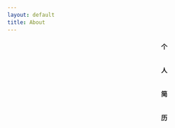 ```yaml
---
layout: default
title: About
---
```

<div style="padding: 0 350px;" align="center">
    <h4 align="center">个 &nbsp;&nbsp;人 &nbsp;&nbsp;简 &nbsp;&nbsp;历</h4>
    <table align="center" border="1" width="600" height="700" cellspacing="0" class="table table-bordered table-striped table-hover">
        <tr align="center" height="40">
            <th class = "mddle">姓名</th>
            <td>Arthur</td>
            <th>性别</th>
            <td>男</td>
            <td rowspan="3" cellpadding="0"><img src= "/assets/css/images/identity.jpg" width="120" height="120" ></td>
        </tr>
        <tr align="center" height="40">
            <th>出生年月</th>
            <td>2003-08-xx</td>
            <th>籍贯</th>
            <td>云南曲靖</td>
            
        </tr>
        <tr align="center" height="40">
            <th>政治面貌</th>
            <td>共青团员</td>
            <th>民族</th>
            <td>汉族</td>
        </tr>
        <tr align="center" height="40">
            <th>联系电话</th>
            <td>13013349552</td>
            <th>邮箱</th>
            <td colspan="2">ArthurSun1314@Gmail.com</td>
        </tr>
        <tr height="40">
            <th>毕业院校</th>
            <td align="center">云南大学</td>
            <th>专业</th>
            <td align="center" colspan="2">智能科学与技术</td>
        </tr>
        <tr height="40">
            <th>学历</th>
            <td align="center">本科</td>
            <th>研发方向</th>
            <td align="center" colspan="2">生物神经学与深度学习算法的交叉研究</td>
        </tr>
        <tr height="40">
            <th>家庭住址</th>
            <td align="center" colspan="4">云南省曲靖市xx县xx镇xx村xx号</td>
        </tr>
        <tr height="40">
            <th align="center" rowspan="5">个人经历</th>
            <th>起止时间</th>
            <th>工作单位</th>
            <th>职务</th>
            <th>自我评价</th>
        </tr>
        <tr align="center" height="40">
            <td>2021-2025</td>
            <td>云南大学</td>
            <td>学生</td>
            <td>学会了很多事情</td>
        </tr>
        <tr align="center" height="40">
            <td>2021-2022</td>
            <td>云南大学校团办</td>
            <td>干事</td>
            <td>锻炼了与人交往技能</td>
        </tr>
        <tr align="center" height="40">
            <td>2021-2025</td>
            <td>云南大学智能机器人实验室</td>
            <td>机械组(21);视觉组(22);顾问(23、24)</td>
            <td>实践了专业技能</td>
        </tr>
        <tr height="40">
            <th height="50">个人能力</th>
            <td colspan="4">1、能够熟练使用JavaScript,html,css,掌握jekyll、BootStrap</td>
        </tr>
        <tr height="40">
            <th height="50">兴趣</th>
            <td colspan="4">跑步、骑行、游泳、学习古诗文</td>
        </tr>
        <tr height="40">
            <th height="50">个人评价</th>
            <td colspan="4">有较强的动手能力和学习能力</td>
        </tr> 
    </table>
</div>
